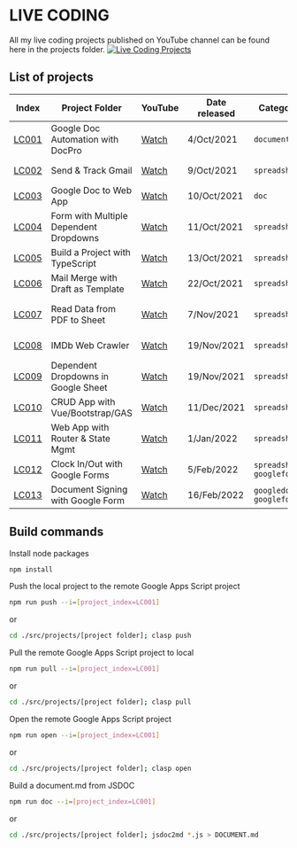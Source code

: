 # LIVE CODING

All my live coding projects published on YouTube channel can be found here in the projects folder.
[![Live Coding Projects](https://user-images.githubusercontent.com/16481229/136651006-e3f14efa-f68c-42fc-bf1b-e39556abfbf3.png)](https://www.youtube.com/watch?v=uwD91dKRw2w&list=PLQhwjnEjYj8ClqO6NG2fFka53xVOzIN_b)

## List of projects

| Index                                                                          | Project Folder                         | YouTube                               | Date released | Category                   | About                                                                                         |
| ------------------------------------------------------------------------------ | -------------------------------------- | ------------------------------------- | ------------- | -------------------------- | --------------------------------------------------------------------------------------------- |
| [LC001](https://github.com/ashtonfei/live-coding/tree/main/src/projects/LC001) | Google Doc Automation with DocPro      | [Watch](https://youtu.be/uwD91dKRw2w) | 4/Oct/2021    | `document`                 | Create a doc with data from sheet automatically with `text`, `image`, and `table` replacement |
| [LC002](https://github.com/ashtonfei/live-coding/tree/main/src/projects/LC002) | Send & Track Gmail                     | [Watch](https://youtu.be/P8L3yRpSngI) | 9/Oct/2021    | `spreadsheet`              | Send an email and track it with apps script                                                   |
| [LC003](https://github.com/ashtonfei/live-coding/tree/main/src/projects/LC003) | Google Doc to Web App                  | [Watch](https://youtu.be/rIZ7UC3kNWU) | 10/Oct/2021   | `doc`                      | Turn a google doc into a web app                                                              |
| [LC004](https://github.com/ashtonfei/live-coding/tree/main/src/projects/LC004) | Form with Multiple Dependent Dropdowns | [Watch](https://youtu.be/J-YEwIDwl_8) | 11/Oct/2021   | `spreadsheet`              | A form built with multiple dependent dropdowns                                                |
| [LC005](https://github.com/ashtonfei/live-coding/tree/main/src/projects/LC005) | Build a Project with TypeScript        | [Watch](https://youtu.be/CLGUsqHGqrw) | 13/Oct/2021   | `spreadsheet`              | Build a Poroject with TypeScript and Clasp                                                    |
| [LC006](https://github.com/ashtonfei/live-coding/tree/main/src/projects/LC006) | Mail Merge with Draft as Template      | [Watch](https://youtu.be/LzaF8wIs4rw) | 22/Oct/2021   | `spreadsheet`              | Mail merge with Gmail Draft as a template                                                     |
| [LC007](https://github.com/ashtonfei/live-coding/tree/main/src/projects/LC007) | Read Data from PDF to Sheet            | [Watch](https://youtu.be/RHniZAqBHzk) | 7/Nov/2021    | `spreadsheet`              | Read text data from PDF with ORC provided by Google Drive API                                 |
| [LC008](https://github.com/ashtonfei/live-coding/tree/main/src/projects/LC008) | IMDb Web Crawler                       | [Watch](https://youtu.be/vjU8JUyUdwY) | 19/Nov/2021   | `spreadsheet`              | A web scrapper built with apps script                                                         |
| [LC009](https://github.com/ashtonfei/live-coding/tree/main/src/projects/LC009) | Dependent Dropdowns in Google Sheet    | [Watch](https://youtu.be/1H21-aF4A2o) | 19/Nov/2021   | `spreadsheet`              | Create dependent dropdowns in Google Sheet                                                    |
| [LC010](https://github.com/ashtonfei/live-coding/tree/main/src/projects/LC010) | CRUD App with Vue/Bootstrap/GAS        | [Watch](https://youtu.be/X9XaSLdqP20) | 11/Dec/2021   | `spreadsheet`              | A CRUD Web App with Vue/Bootstrap/GAS                                                         |
| [LC011](https://github.com/ashtonfei/live-coding/tree/main/src/projects/LC011) | Web App with Router & State Mgmt       | [Watch](https://youtu.be/PSlsVAZSt_U) | 1/Jan/2022    | `spreadsheet`              | A Web App with Vue/Vuex/VueRouter/Vuetify/GAS                                                 |
| [LC012](https://github.com/ashtonfei/live-coding/tree/main/src/projects/LC012) | Clock In/Out with Google Forms         | [Watch](https://youtu.be/4r0bR61XP38) | 5/Feb/2022    | `spreadsheet` `googleform` | Clock In/Out with Google Forms and Apps Script                                                |
| [LC013](https://github.com/ashtonfei/live-coding/tree/main/src/projects/LC013) | Document Signing with Google Form      | [Watch](https://youtu.be/oAgUVpRhLRg) | 16/Feb/2022   | `googledoc` `googleform`   | Add Signature with Google Form and Google Doc                                                 |

## Build commands

Install node packages

```bash
npm install
```

Push the local project to the remote Google Apps Script project

```bash
npm run push --i=[project_index=LC001]
```

or

```bash
cd ./src/projects/[project folder]; clasp push
```

Pull the remote Google Apps Script project to local

```bash
npm run pull --i=[project_index=LC001]
```

or

```bash
cd ./src/projects/[project folder]; clasp pull
```

Open the remote Google Apps Script project

```bash
npm run open --i=[project_index=LC001]
```

or

```bash
cd ./src/projects/[project folder]; clasp open
```

Build a document.md from JSDOC

```bash
npm run doc --i=[project_index=LC001]
```

or

```bash
cd ./src/projects/[project folder]; jsdoc2md *.js > DOCUMENT.md
```
